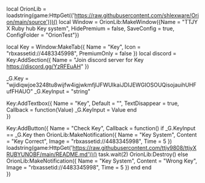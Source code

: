 local OrionLib = loadstring(game:HttpGet(('https://raw.githubusercontent.com/shlexware/Orion/main/source')))()
local Window = OrionLib:MakeWindow({Name = "TTJY X Ruby hub Key system", HidePremium = false, SaveConfig = true, ConfigFolder = "OrionTest"})




local Key = Window:MakeTab({
	Name = "Key",
	Icon = "rbxassetid://4483345998",
	PremiumOnly = false
})
local discord = Key:AddSection({
	Name = "Join discord server for Key https://discord.gg/YzRFEuAH"
})

_G.Key = "wjidiqwjoe3248tu8wijfw4igjwkmfjIJFWUIkaiJDIJEWGIOSOUQisojauihUHFufFHAUO"
_G.KeyInput = "string"



Key:AddTextbox({
	Name = "Key",
	Default = "",
	TextDisappear = true,
	Callback = function(Value)
	_G.KeyInput = Value
	end	  
})

Key:AddButton({
Name = "Check Key",
Callback = function()
if _G.KeyInput == _G.Key then
OrionLib:MakeNotification({
Name = "Key System",
Content = "Key Correct",
Image = "rbxassetid://4483345998",
Time = 5
})
loadstring(game:HttpGet('https://raw.githubusercontent.com/ttjy9808/ttjyXRUBYUNOBF/main/README.md'))()
task.wait(2)
OrionLib:Destroy()
else
OrionLib:MakeNotification({
Name = "Key System",
Content = "Wrong Key",
Image = "rbxassetid://4483345998",
Time = 5
})
end
end    
})
